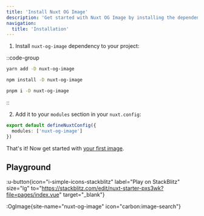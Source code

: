 ```yaml
---
title: 'Install Nuxt OG Image'
description: 'Get started with Nuxt OG Image by installing the dependency to your project.'
navigation:
  title: 'Installation'
---
```


1. Install `nuxt-og-image` dependency to your project:

::code-group

```bash [yarn]
yarn add -D nuxt-og-image
```

```bash [npm]
npm install -D nuxt-og-image
```

```sh [pnpm]
pnpm i -D nuxt-og-image
```

::

2. Add it to your `modules` section in your `nuxt.config`:

```ts [nuxt.config]
export default defineNuxtConfig({
  modules: ['nuxt-og-image']
})
```

That's it! Now get started with [your first image](/og-image/getting-started/your-first-image).


## Playground

:u-button{icon="i-simple-icons-stackblitz" label="Play on StackBlitz" size="lg" to="https://stackblitz.com/edit/nuxt-starter-pxs3wk?file=pages/index.vue" target="_blank"}


:OgImage{site-name="nuxt-og-image" icon="carbon:image-search"}
